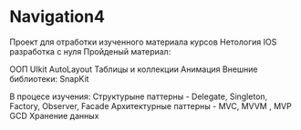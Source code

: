 # Navigation4
Проект для отработки изученного материала курсов Нетология IOS разработка с нуля
Пройденый материал:

ООП 
UIkit
AutoLayout
Таблицы и коллекции 
Анимация 
Внешние библиотеки: SnapKit

В процесе изучения:
Структурыне паттерны - Delegate, Singleton, Factory, Observer, Facade
Архитектурные паттерны - MVC, MVVM , MVP
GCD
Хранение данных
